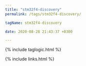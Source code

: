 ```yaml
---
title: "stm32f4-discovery"
permalink: /tags/stm32f4-discovery/

tagName: stm32f4-discovery

date: 2020-08-28 21:43:37 +0300

---
```


{% include taglogic.html %}

{% include links.html %}
